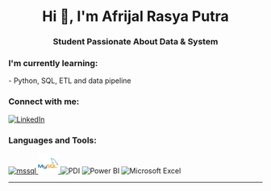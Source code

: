 <h1 align="center">Hi 👋, I'm Afrijal Rasya Putra</h1>
<h3 align="center">Student Passionate About Data & System</h3>

<h3 align="left">I'm currently learning:</h3>
<p align="left">
</p>
- Python, SQL, ETL and data pipeline
<h3 align="left">Connect with me:</h3>
<p align="left">
</p>

[![LinkedIn](https://img.shields.io/badge/LinkedIn-0077B5?style=for-the-badge&logo=linkedin&logoColor=white)](https://www.linkedin.com/in/afrijalrasyaputra/)

<h3 align="left">Languages and Tools:</h3>
<p align="left"> <a href="https://www.microsoft.com/en-us/sql-server" target="_blank" rel="noreferrer"> <img src="https://www.svgrepo.com/show/303229/microsoft-sql-server-logo.svg" alt="mssql" width="40" height="40"/> </a> <a href="https://www.mysql.com/" target="_blank" rel="noreferrer"> <img src="https://raw.githubusercontent.com/devicons/devicon/master/icons/mysql/mysql-original-wordmark.svg" alt="mysql" width="40" height="40"/> 
</a> <img src="https://www.datageeks.pl/images/Article-images/102-How-to-open-Microsoft-XLSB/pdi.png" alt="PDI" width="40"/>
<a><img src="https://upload.wikimedia.org/wikipedia/commons/c/cf/New_Power_BI_Logo.svg" alt="Power BI" width="40"/></a>
<a>  <img src="https://img.shields.io/badge/Microsoft%20Excel-217346?style=for-the-badge&logo=microsoft-excel&logoColor=white" alt="Microsoft Excel"  width="40"/></a>

</p>







---
